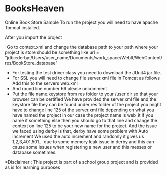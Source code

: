 # BooksHeaven
Online Book Store Sample
To run the project you will need to have apache Tomcat installed.

After you import the project

-Go to context.xml and change the database path to your path where your project is store
should be something like url = "jdbc:derby:/Users/user_name/Documents/work_space/WebIt/WebContent/res/BookStore_database"
- For testing the test driver class you need to download the JUnit4 jar file.
- For SSL you will need to change file server.xml file in Tomcat as follows
Add this to the servers web.xml
<Connector port="8443" protocol="org.apache.coyote.http11.Http11NioProtocol"
maxThreads="150" scheme="https" secure="true" SSLEnabled="true"
keystoreFile="${user.home}/name.keystore" keystorePass="123456"
clientAuth="false" sslProtocol="TLS" />
- And round line number 66 please uncomment
<Connector executor="tomcatThreadPool"
port="8080" protocol="HTTP/1.1"
connectionTimeout="20000"
redirectPort="8443" />
- Put the file name.keystore from res folder to your /user dir so that your browser can be certified
We have provided the server.xml file and the keystore file they can be found under res folder of the project you might have to change line 125 of the server.xml file depending on what you have named the project in our case the project name is web_it if you name it something else then you should go to that line and change the context on line 125 <Context docBase="web_it" path="/web_it" reloadable="true" source="org.eclipse.jst.jee.server:web_it"/></Host> to be your new name for the project.
And the issue we faced using derby is that, derby have some problem with Auto increment
We used the auto increment and randomly it gives us 1,2,3,401,501… due to some memory leak issue in derby and this can cause some issues when registering a new user and this messes or database sometimes.

*Disclaimer :
This project is part of a school group project and is provided as is for learning purposes
